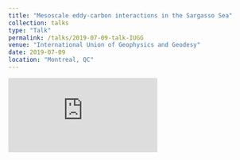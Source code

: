```yaml
---
title: "Mesoscale eddy-carbon interactions in the Sargasso Sea"
collection: talks
type: "Talk"
permalink: /talks/2019-07-09-talk-IUGG
venue: "International Union of Geophysics and Geodesy"
date: 2019-07-09
location: "Montreal, QC"
---
```


![image](https://raw.githubusercontent.com/katyabbott/katyabbott.github.io/master/assets/IUGG_Abbott_July9.pdf)
